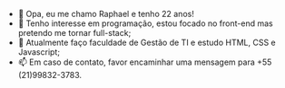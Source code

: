- 👋 Opa, eu me chamo Raphael e tenho 22 anos!
- 👀 Tenho interesse em programação, estou focado no front-end mas pretendo me tornar full-stack;
- 🌱 Atualmente faço faculdade de Gestão de TI e estudo HTML, CSS e Javascript;
- 📫 Em caso de contato, favor encaminhar uma mensagem para +55 (21)99832-3783.

<!---
raphaaelj/raphaaelj is a ✨ special ✨ repository because its `README.md` (this file) appears on your GitHub profile.
You can click the Preview link to take a look at your changes.
--->
